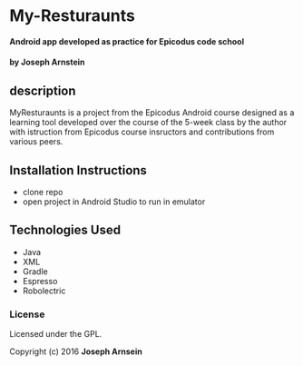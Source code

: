 # My-Resturaunts
#### Android app developed as practice for Epicodus code school
#### by Joseph Arnstein

## description

MyResturaunts is a project from the Epicodus Android course designed as a learning tool developed over the course of the 5-week class by the author with istruction from Epicodus course insructors and contributions from various peers.

## Installation Instructions

 * clone repo
 * open project in Android Studio to run in emulator

## Technologies Used

* Java
* XML
* Gradle
* Espresso
* Robolectric

### License

Licensed under the GPL.

Copyright (c) 2016 **Joseph Arnsein**
